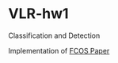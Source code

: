 # VLR-hw1
Classification and Detection

Implementation of [FCOS Paper](https://arxiv.org/abs/1904.01355)
